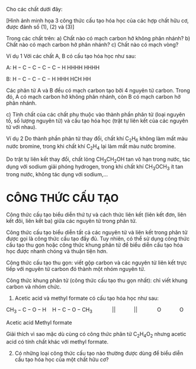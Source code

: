 Cho các chất dưới đây:

[Hình ảnh minh họa 3 công thức cấu tạo hóa học của các hợp chất hữu cơ, được đánh số (1), (2) và (3)]

Trong các chất trên:
a) Chất nào có mạch carbon hở không phân nhánh?
b) Chất nào có mạch carbon hở phân nhánh?
c) Chất nào có mạch vòng?

Ví dụ 1 Với các chất A, B có cấu tạo hóa học như sau:

A: $\mathrm{H-C-C-C-C-H}$
   $\mathrm{H H H H}$
   $\mathrm{H H H H}$

B: $\mathrm{H-C-C-C-H}$
   $\mathrm{H H H}$
   $\mathrm{H C H}$
   $\mathrm{H H}$

Các phân tử A và B đều có mạch carbon tạo bởi 4 nguyên tử carbon. Trong đó, A có mạch carbon hở không phân nhánh, còn B có mạch carbon hở phân nhánh.

c) Tính chất của các chất phụ thuộc vào thành phần phân tử (loại nguyên tố, số lượng nguyên tử) và cấu tạo hóa học (trật tự liên kết của các nguyên tử với nhau).

Ví dụ 2 Do thành phần phân tử thay đổi, chất khí $\mathrm{C_2H_6}$ không làm mất màu nước bromine, trong khi chất khí $\mathrm{C_2H_4}$ lại làm mất màu nước bromine.

Do trật tự liên kết thay đổi, chất lỏng $\mathrm{CH_3CH_2OH}$ tan vô hạn trong nước, tác dụng với sodium giải phóng hydrogen, trong khi chất khí $\mathrm{CH_3OCH_3}$ ít tan trong nước, không tác dụng với sodium,...

# CÔNG THỨC CẤU TẠO

Công thức cấu tạo biểu diễn thứ tự và cách thức liên kết (liên kết đơn, liên kết đôi, liên kết ba) giữa các nguyên tử trong phân tử.

Công thức cấu tạo biểu diễn tất cả các nguyên tử và liên kết trong phân tử được gọi là công thức cấu tạo đầy đủ. Tuy nhiên, có thể sử dụng công thức cấu tạo thu gọn hoặc công thức khung phân tử để biểu diễn cấu tạo hóa học được nhanh chóng và thuận tiện hơn.

Công thức cấu tạo thu gọn: viết gộp carbon và các nguyên tử liên kết trực tiếp với nguyên tử carbon đó thành một nhóm nguyên tử.

Công thức khung phân tử (công thức cấu tạo thu gọn nhất): chỉ viết khung carbon và nhóm chức.

1. Acetic acid và methyl formate có cấu tạo hóa học như sau:

$\mathrm{CH_3-C-O-H \quad H-C-O-CH_3}$
$\mathrm{\quad\quad\quad||  \quad\quad\quad ||}$
$\mathrm{\quad\quad\quad O  \quad\quad\quad O}$

Acetic acid    Methyl formate

Giải thích vì sao mặc dù cùng có công thức phân tử $\mathrm{C_2H_4O_2}$ nhưng acetic acid có tính chất khác với methyl formate.

2. Có những loại công thức cấu tạo nào thường được dùng để biểu diễn cấu tạo hóa học của một chất hữu cơ?